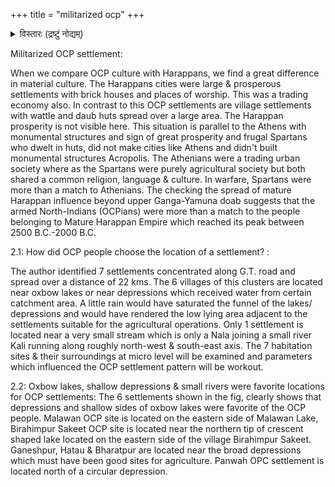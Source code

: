+++
title = "militarized ocp"
+++

<details><summary>विस्तारः (द्रष्टुं नोद्यम्)</summary>

Vijay Kumar, editor of the Indian Journal of Archaeology compares the Indus Valley Civilization (IVC) and the Ochre Coloured Pottery (OCP) culture to - the Athenians and Spartans. OCP sites were small, mobile and heavily militarized - weapons, weapons & weapons

Indian Journal of Archaeology, Vol. 7, No 2, (2022), Pages 207-305
</details>

Militarized OCP settlement:

When we compare OCP culture with Harappans, we find a great difference in material culture. The Harappans cities were large & prosperous settlements with brick houses and places of worship. This was a trading economy also. In contrast to this OCP settlements are village settlements with wattle and daub huts spread over a large area. The Harappan prosperity is not visible here. This situation is parallel to the Athens with monumental structures and sign of great prosperity and frugal Spartans who dwelt in huts, did not make cities like Athens and didn't built monumental structures Acropolis. The Athenians were a trading urban society where as the Spartans were purely agricultural society but both shared a common religion, language & culture. In warfare, Spartans were more than a match to Athenians. The checking the spread of mature Harappan influence beyond upper Ganga-Yamuna doab suggests that the armed North-Indians (OCPians) were more than a match to the people belonging to Mature Harappan Empire which reached its peak between 2500 B.C.-2000 B.C.

2.1: How did OCP people choose the location of a settlement? : 

The author identified 7 settlements concentrated along G.T. road and spread over a distance of 22 kms. The 6 villages of this clusters are located near oxbow lakes or near depressions which received water from certain catchment area. A little rain would have saturated the funnel of the lakes/ depressions and would have rendered the low lying area adjacent to the settlements suitable for the agricultural operations. Only 1 settlement is located near a very small stream which is only a Nala joining a small river Kali running along roughly north-west & south-east axis. The 7 habitation sites & their surroundings at micro level will be examined and parameters which influenced the OCP settlement pattern will be workout.

2.2: Oxbow lakes, shallow depressions & small rivers were favorite locations for OCP settlements: The 6 settlements shown in the fig, clearly shows that depressions and shallow sides of oxbow lakes were favorite of the OCP people. Malawan OCP site is located on the eastern side of Malawan Lake, Birahimpur Sakeet OCP site is located near the northern tip of crescent shaped lake located on the eastern side of the village Birahimpur Sakeet. Ganeshpur, Hatau & Bharatpur are located near the broad depressions which must have been good sites for agriculture. Panwah OPC settlement is located north of a circular depression.